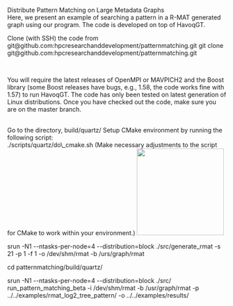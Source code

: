 Distribute Pattern Matching on Large Metadata Graphs
<br/>
Here, we present an example of searching a pattern in a R-MAT generated graph using our program. The code is developed on top of HavoqGT.
<br/>
<p>Clone (with SSH) the code from git@github.com:hpcresearchanddevelopment/patternmatching.git
git clone git@github.com:hpcresearchanddevelopment/patternmatching.git</p>
<br/>
<p>You will require the latest releases of OpenMPI or MAVPICH2 and the Boost library (some Boost releases have bugs, e.g., 1.58, the code works fine with 1.57) to run HavoqGT. The code has only been tested on latest generation of Linux distributions. Once you have checked out the code, make sure you are on the master branch.</p>
<br/>
Go to the directory, build/quartz/
Setup CMake environment by running the following script: 
<br/>
./scripts/quartz/do\_cmake.sh
(Make necessary adjustments to the script for CMake to work within your environment.)

<img src="https://github.com/hpcresearchanddevelopment/patternmatching/blob/master/examples/doc/tree_0011.png" width="200" height="200">


srun -N1 --ntasks-per-node=4 --distribution=block ./src/generate_rmat -s 21 -p 1 -f 1 -o /dev/shm/rmat -b /urs/graph/rmat

cd  patternmatching/build/quartz/

srun -N1 --ntasks-per-node=4 --distribution=block ./src/ run_pattern_matching_beta -i /dev/shm/rmat -b /usr/graph/rmat -p ../../examples/rmat_log2_tree_pattern/ -o ../../examples/results/
